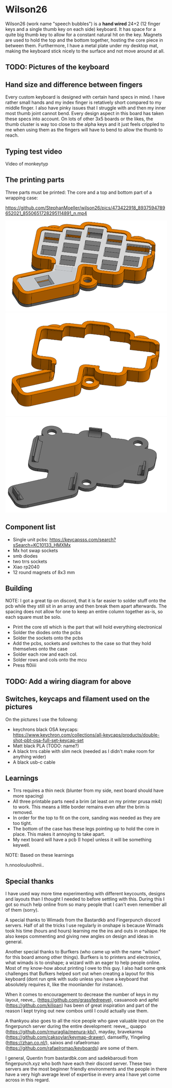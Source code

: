 # Wilson26
Wilson26 (work name "speech bubbles") is a **hand wired** 24+2 (12 finger keys and a single thumb key on each side) keyboard. It has space for a quite big thumb key to allow for a constant natural hit on the key. Magnets are used to hold the top and the bottom together, hosting the core piece in between them. Furthermore, I have a metal plate under my desktop mat, making the keyboard stick nicely to the surface and not move around at all.

## TODO: Pictures of the keyboard

## Hand size and difference between fingers
Every custom keyboard is designed with certain hand specs in mind. I have rather small hands and my index finger is retatively short compared to my middle finger. I also have pinky issues that I struggle with and then my inner most thumb joint cannot bend. Every design aspect in this board has taken these specs into account. On lots of other 3x5 boards or the likes, the thumb cluster is way too close to the alpha keys and it just feels crippled to me when using them as the fingers will have to bend to allow the thumb to reach.

## Typing test video
Video of monkeytyp

## The printing parts
Three parts must be printed: The core and a top and bottom part of a wrapping case:

https://github.com/StephanMoeller/wilson26/pics/473422918_8937594789652021_8550651728295114891_n.mp4

![All](https://github.com/StephanMoeller/wilson26/blob/main/pics/model_all%20parts.png)
![Top case](https://github.com/StephanMoeller/wilson26/blob/main/pics/model_top.png)
![Bottom case](https://github.com/StephanMoeller/wilson26/blob/main/pics/model_bottom.png)

## Component list
- Single unit pcbs: https://keycapsss.com/search?sSearch=KC10133_HMXMx
- Mx hot swap sockets
- smb diodes
- two trrs sockets
- Xiao rp2040
- 12 round magnets of 8x3 mm

## Building
NOTE: I got a great tip on discord, that it is far easier to solder stuff onto the pcb while they still sit in an array and then break them apart afterwards. The spacing does not allow for one to keep an entire column together as-is, so each square must be solo.
- Print the core stl which is the part that will hold everything electronical
- Solder the diodes onto the pcbs
- Solder the sockets onto the pcbs
- Add the pcbs, sockets and switches to the case so that they hold themselves onto the case
- Solder each row and each col.
- Solder rows and cols onto the mcu
- Press ft0iiii
## TODO: Add a wiring diagram for above

## Switches, keycaps and filament used on the pictures
On the pictures I use the followng:
- keychrons black OSA keycaps: https://www.keychron.com/collections/all-keycaps/products/double-shot-pbt-osa-full-set-keycap-set
- Matt black PLA (TODO: name?)
- A black trrs cable with slim neck (needed as I didn't make room for anything wider)
- A black usb-c cable

## Learnings
- Trrs requires a thin neck (blunter from my side, next board should have more spacing)
- All three printable parts need a brim (at least on my printer prusa mk4) to work. This means a little border remains even after the brim is removed.
- In order for the top to fit on the core, sanding was needed as they are too tight.
- The bottom of the case has these legs pointing up to hold the core in place. This makes it annoying to take apart.
- My next board will have a pcb (I hope) unless it will be something keywell.

NOTE: Based on these learnings 

h.nnoolouluolhnii..

## Special thanks
I have used way more time experimenting with different keycounts, designs and layouts than I thought I needed to before settling with this. During this I got so much help online from so many people that I can't even remember all of them (sorry).  

A special thanks to Wimads from the Bastardkb and Fingerpunch discord servers. Half of all the tricks I use regularly in onshape is because Wimads took his time (hours and hours) learning me the ins and outs in onshape. He also keeps commenting and giving new angles on design and ideas in general.

Another special thanks to Burfkers (who came up with the name "wilson" for this board among other things). Burfkers is to printers and electronics, what wimads is to onshape; a wizard with an eager to help people online. Most of my know-how about printing I owe to this guy. I also had some qmk challenges that Bufkers helped sort out when creating a layout for this keyboard (dont run qmk with sudo unless you have a keyboard that absolutely requires it, like the moonlander for instance).

When it comes to encouragement to decrease the number of keys in my layout, reeve_. (https://github.com/grassfedreeve), casuanoob and apfel (https://github.com/kilipan) has been of great inspiration and part of the reason I kept trying out new combos until I could actually use them.

A thankyou also goes to all the nice people who gave valuable input on the fingerpunch server during the entire development: reeve_, quappo (https://github.com/rmuraglia/menura-kb/), mayday, bravekarma (https://github.com/caksoylar/keymap-drawer), damselfly, Yingeling (https://zhan.co.nl/), saixos and rafaelromao (https://github.com/rafaelromao/keyboards) are some of them.

I general, Quentin from bastardbk.com and sadekbaroudi from fingerpunch.xyz who both have each their discord server. These two servers are the most beginner friendly environments and the people in there have a very high average level of expertise in every area I have yet come across in this regard.

